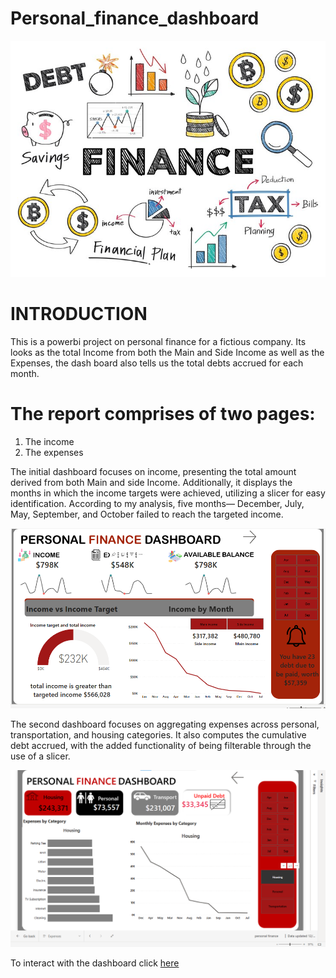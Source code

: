 # Personal_finance_dashboard


![](Image3.png)


# INTRODUCTION
This is a powerbi project on personal finance for a fictious company. Its looks as the total Income from both the Main and Side Income as well as the Expenses, the dash board also tells us the total debts accrued for each month.

# The report comprises of two pages:
1. The income
2. The expenses

The initial dashboard focuses on income, presenting the total amount derived from both Main and side Income. Additionally, it displays the months in which the income targets were achieved, utilizing a slicer for easy identification. According to my analysis, five months— December, July, May, September, and October failed to reach the targeted income.



![](Image1.png)



The second dashboard focuses on aggregating expenses across personal, transportation, and housing categories. It also computes the cumulative debt accrued, with the added functionality of being filterable through the use of a slicer.




![](Image2.png)



To interact with the dashboard click [here](https://app.powerbi.com/groups/me/reports/8ae5cc09-364c-471c-a256-8352ce34221b/ReportSection6a2a9b6a71499367a8b5?experience=power-bi&clientSideAuth=0)


